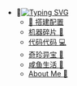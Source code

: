 * :sunflower:[![Typing SVG](https://readme-typing-svg.demolab.com?font=Fira+Code&size=15&duration=3000&pause=1000&color=42B983&center=true&vCenter=true&width=100&height=25&lines=Navigator)](/)
  * [:pushpin: 搭建配置](/build/index.md)
  * [机器碎片 :wrench:](/patch/index.md)
  * [代码代码 :computer:](/code/index.md)
  * [奇珍异宝 :white_flower:](/treasure/index.md)
  <!-- * [杂货小铺 :rainbow:](/life/index.md) -->
  * [咸鱼生活 :guitar:](/insane/index.md)
  * [About Me :speech_balloon:](README.md)

